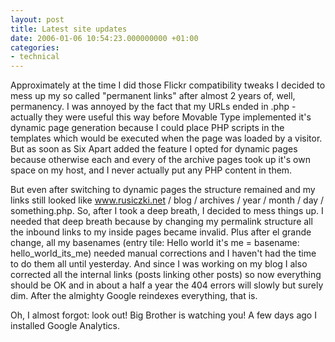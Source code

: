 ```yaml
---
layout: post
title: Latest site updates
date: 2006-01-06 10:54:23.000000000 +01:00
categories:
- technical
---
```

Approximately at the time I did those Flickr compatibility tweaks I decided to mess up my so called "permanent links" after almost 2 years of, well, permanency. I was annoyed by the fact that my URLs ended in .php - actually they were useful this way before Movable Type implemented it's dynamic page generation because I could place PHP scripts in the templates which would be executed when the page was loaded by a visitor. But as soon as Six Apart added the feature I opted for dynamic pages because otherwise each and every of the archive pages took up it's own space on my host, and I never actually put any PHP content in them.

But even after switching to dynamic pages the structure remained and my links still looked like www.rusiczki.net / blog / archives / year / month / day / something.php. So, after I took a deep breath, I decided to mess things up. I needed that deep breath because by changing my permalink structure all the inbound links to my inside pages became invalid. Plus after el grande change, all my basenames (entry tile: Hello world it's me = basename: hello_world_its_me) needed manual corrections and I haven't had the time to do them all until yesterday. And since I was working on my blog I also corrected all the internal links (posts linking other posts) so now everything should be OK and in about a half a year the 404 errors will slowly but surely dim. After the almighty Google reindexes everything, that is.

Oh, I almost forgot: look out! Big Brother is watching you! A few days ago I installed Google Analytics.
